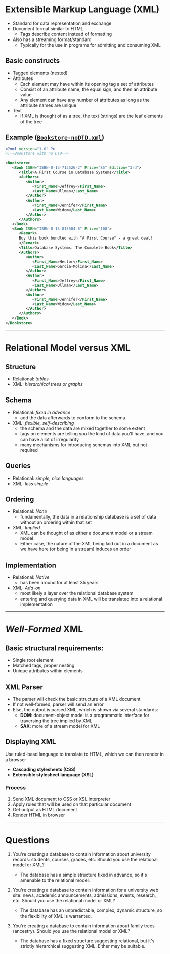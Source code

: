 # Extensible Markup Language (XML)

- Standard for data representation and exchange
- Document format similar to HTML
    - Tags describe content instead of formatting
- Also has a streaming format/standard
    - Typically for the use in programs for admitting and consuming XML

## Basic constructs

- Tagged elements (nested)
- Attributes
    - Each element may have within its opening tag a set of attributes
    - Consist of an attribute name, the equal sign, and then an attribute value
    - Any element can have any number of attributes as long as the attribute names are unique
- Text
    - If XML is thought of as a tree, the text (strings) are the leaf elements of the tree

## Example ([`Bookstore-noDTD.xml`](./data/Bookstore-noDTD.xml))

```xml
<?xml version="1.0" ?>
<!--Bookstore with no DTD-->

<Bookstore>
   <Book ISBN="ISBN-0-13-713526-2" Price="85" Edition="3rd">
      <Title>A First Course in Database Systems</Title>
      <Authors>
         <Author>
            <First_Name>Jeffrey</First_Name>
            <Last_Name>Ullman</Last_Name>
         </Author>
         <Author>
            <First_Name>Jennifer</First_Name>
            <Last_Name>Widom</Last_Name>
         </Author>
      </Authors>
   </Book>
   <Book ISBN="ISBN-0-13-815504-6" Price="100">
      <Remark>
      Buy this book bundled with "A First Course" - a great deal!
      </Remark>
      <Title>Database Systems: The Complete Book</Title>
      <Authors>
         <Author>
            <First_Name>Hector</First_Name>
            <Last_Name>Garcia-Molina</Last_Name>
         </Author>
         <Author>
            <First_Name>Jeffrey</First_Name>
            <Last_Name>Ullman</Last_Name>
         </Author>
         <Author>
            <First_Name>Jennifer</First_Name>
            <Last_Name>Widom</Last_Name>
         </Author>
      </Authors>
   </Book>
</Bookstore>
```

---

# Relational Model versus XML

## Structure

- Relational: *tables*
- XML: *hierarchical trees or graphs*

## Schema

- Relational: *fixed in advance*
    - add the data afterwards to conform to the schema
- XML: *flexible, self-describing*
    - the schema and the data are mixed together to some extent
    - tags on elements are telling you the kind of data you'll have, and you can have a lot of irregularity
    - many mechanisms for introducing schemas into XML but not required

## Queries

- Relational: *simple, nice languages*
- XML: *less simple*

## Ordering

- Relational: *None*
    - fundamentally, the data in a relationship database is a set of data without an ordering within that set
- XML: *Implied*
    - XML can be thought of as either a document model or a stream model
    - Either case, the nature of the XML being laid out in a document as we have here (or being in a stream) induces an order

## Implementation

- Relational: *Native*
    - has been around for at least 35 years
- XML: *Add-on*
    - most likely a layer over the relational database system
    - entering and querying data in XML will be translated into a relational implementation

---

# *Well-Formed* XML

## Basic structural requirements:

- Single root element
- Matched tags, proper nesting
- Unique attributes within elements

## XML Parser

- The parser will check the basic structure of a XML document
- If not well-formed, parser will send an error
- Else, the output is parsed XML, which is shown via several standards:
    - **DOM**: document-object model is a programmatic interface for traversing the tree implied by XML
    - **SAX**: more of a stream model for XML

## Displaying XML

Use ruled-basd language to translate to HTML, which we can then render in a browser

- **Cascading stylesheets (CSS)**
- **Extensible stylesheet language (XSL)**

### Process

1. Send XML document to CSS or XSL interpreter
2. Apply rules that will be used on that particular document
3. Get output as HTML document
4. Render HTML in browser

---


# Questions

1. You're creating a database to contain information about university records: students, courses, grades, etc. Should you use the relational model or XML?
    - The database has a simple structure fixed in advance, so it's amenable to the relational model.

2. You're creating a database to contain information for a university web site: news, academic announcements, admissions, events, research, etc. Should you use the relational model or XML?
    - The database has an unpredictable, complex, dynamic structure, so the flexibility of XML is warranted.

3. You're creating a database to contain information about family trees (ancestry). Should you use the relational model or XML?
    - The database has a fixed structure suggesting relational, but it's strictly hierarchical suggesting XML. Either may be suitable.
